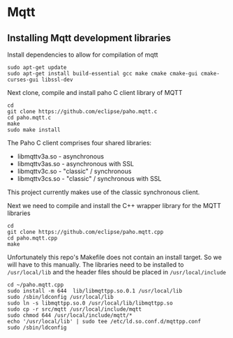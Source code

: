 # Mqtt

## Installing Mqtt development libraries

Install dependencies to allow for compilation of mqtt

```shell
sudo apt-get update
sudo apt-get install build-essential gcc make cmake cmake-gui cmake-curses-gui libssl-dev
```

Next clone, compile and install paho C client library of MQTT

```shell
cd
git clone https://github.com/eclipse/paho.mqtt.c
cd paho.mqtt.c
make
sudo make install
```

The Paho C client comprises four shared libraries:

 * libmqttv3a.so - asynchronous
 * libmqttv3as.so - asynchronous with SSL
 * libmqttv3c.so - "classic" / synchronous
 * libmqttv3cs.so - "classic" / synchronous with SSL

This project currently makes use of the classic synchronous client.

Next we need to compile and install the C++ wrapper library for the MQTT libraries

```shell
cd
git clone https://github.com/eclipse/paho.mqtt.cpp
cd paho.mqtt.cpp
make
```

Unfortunately this repo's Makefile does not contain an install target. So we will have to this
manually. The libraries need to be installed to `/usr/local/lib` and the header files should be placed in `/usr/local/include`

```shell
cd ~/paho.mqtt.cpp
sudo install -m 644  lib/libmqttpp.so.0.1 /usr/local/lib
sudo /sbin/ldconfig /usr/local/lib
sudo ln -s libmqttpp.so.0 /usr/local/lib/libmqttpp.so
sudo cp -r src/mqtt /usr/local/include/mqtt
sudo chmod 644 /usr/local/include/mqtt/*
echo '/usr/local/lib' | sudo tee /etc/ld.so.conf.d/mqttpp.conf
sudo /sbin/ldconfig
```
